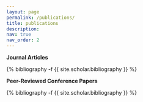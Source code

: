 ```yaml
---
layout: page
permalink: /publications/
title: publications
description: 
nav: true
nav_order: 2
---
```

<!-- _pages/publications.md -->

**Journal Articles**
<div class="publications">

{% bibliography -f {{ site.scholar.bibliography }} %}

</div>

**Peer-Reviewed Conference Papers**
<div class="publications">

{% bibliography -f {{ site.scholar.bibliography }} %}

</div>